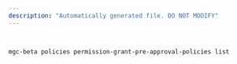 ```yaml
---
description: "Automatically generated file. DO NOT MODIFY"
---
```


```bash


mgc-beta policies permission-grant-pre-approval-policies list

```